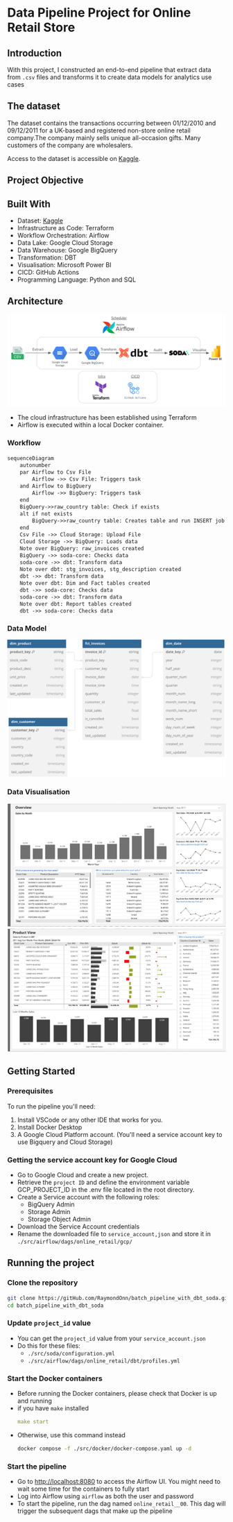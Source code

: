 # Data Pipeline Project for Online Retail Store

## Introduction

With this project, I constructed an end-to-end pipeline that extract data from `.csv` files and transforms it to create data models for analytics use cases

## The dataset
The dataset contains the transactions occurring between 01/12/2010 and 09/12/2011 for a UK-based and registered non-store online retail company.The company mainly sells unique all-occasion gifts. Many customers of the company are wholesalers.

Access to the dataset is accessible on [Kaggle](https://www.kaggle.com/datasets/tunguz/online-retail).

## Project Objective


## Built With
- Dataset: [Kaggle](https://www.kaggle.com/datasets/tunguz/online-retail)
- Infrastructure as Code: Terraform
- Workflow Orchestration: Airflow
- Data Lake: Google Cloud Storage
- Data Warehouse: Google BigQuery
- Transformation: DBT
- Visualisation: Microsoft Power BI
- CICD: GitHub Actions
- Programming Language: Python and SQL

## Architecture

![alt text](images/architecture.png)

- The cloud infrastructure has been established using Terraform
- Airflow is executed within a local Docker container.




### Workflow

``` mermaid
sequenceDiagram
    autonumber
    par Airflow to Csv File
        Airflow ->> Csv File: Triggers task
    and Airflow to BigQuery
        Airflow ->> BigQuery: Triggers task
    end
    BigQuery->>raw_country table: Check if exists
    alt if not exists
        BigQuery->>raw_country table: Creates table and run INSERT job
    end
    Csv File ->> Cloud Storage: Upload File
    Cloud Storage ->> BigQuery: Loads data
    Note over BigQuery: raw_invoices created
    BigQuery ->> soda-core: Checks data
    soda-core ->> dbt: Transform data
    Note over dbt: stg_invoices, stg_description created
    dbt ->> dbt: Transform data
    Note over dbt: Dim and Fact tables created
    dbt ->> soda-core: Checks data
    soda-core ->> dbt: Transform data
    Note over dbt: Report tables created
    dbt ->> soda-core: Checks data
```

### Data Model
![alt text](images/ERD.svg)

### Data Visualisation
![alt text](images/overview.png)
![alt text](images/product_view.png)

## Getting Started

### Prerequisites
To run the pipeline you'll need:
  1. Install VSCode or any other IDE that works for you.
  2. Install Docker Desktop
  3. A Google Cloud Platform account. (You'll need a service account key to use Bigquery and Cloud Storage)

### Getting the service account key for Google Cloud
- Go to Google Cloud and create a new project.
- Retrieve the `project ID` and define the environment variable GCP_PROJECT_ID in the .env file located in the root directory.
- Create a Service account with the following roles:
  - BigQuery Admin
  - Storage Admin
  - Storage Object Admin
- Download the Service Account credentials
- Rename the downloaded file to `service_account,json` and store it in `./src/airflow/dags/online_retail/gcp/`
## Running the project
### Clone the repository
  ``` sh
  git clone https://gitHub.com/RaymondOnn/batch_pipeline_with_dbt_soda.git
  cd batch_pipeline_with_dbt_soda
  ```

### Update `project_id` value
- You can get the `project_id` value from your `service_account.json`
- Do this for these files:
  - `./src/soda/configuration.yml`
  - `./src/airflow/dags/online_retail/dbt/profiles.yml`

### Start the Docker containers
- Before running the Docker containers, please check that Docker is up and running
- if you have `make` installed
    ``` yaml
    make start
    ```
- Otherwise, use this command instead
    ``` sh
    docker compose -f ./src/docker/docker-compose.yaml up -d
    ```

### Start the pipeline
- Go to <http://localhost:8080> to access the Airflow UI. You might need to wait some time for the containers to fully start
- Log into Airflow using `airflow` as both the user and password
- To start the pipeline, run the dag named `online_retail__00`. This dag will trigger the subsequent dags that make up the pipeline
